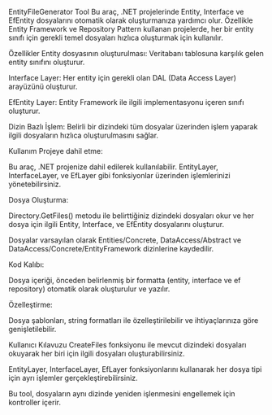 EntityFileGenerator Tool
Bu araç, .NET projelerinde Entity, Interface ve EfEntity dosyalarını otomatik olarak oluşturmanıza yardımcı olur. Özellikle Entity Framework ve Repository Pattern kullanan projelerde, her bir entity sınıfı için gerekli temel dosyaları hızlıca oluşturmak için kullanılır.

Özellikler
Entity dosyasının oluşturulması: Veritabanı tablosuna karşılık gelen entity sınıfını oluşturur.

Interface Layer: Her entity için gerekli olan DAL (Data Access Layer) arayüzünü oluşturur.

EfEntity Layer: Entity Framework ile ilgili implementasyonu içeren sınıfı oluşturur.

Dizin Bazlı İşlem: Belirli bir dizindeki tüm dosyalar üzerinden işlem yaparak ilgili dosyaların hızlıca oluşturulmasını sağlar.

Kullanım
Projeye dahil etme:

Bu araç, .NET projenize dahil edilerek kullanılabilir. EntityLayer, InterfaceLayer, ve EfLayer gibi fonksiyonlar üzerinden işlemlerinizi yönetebilirsiniz.

Dosya Oluşturma:

Directory.GetFiles() metodu ile belirttiğiniz dizindeki dosyaları okur ve her dosya için ilgili Entity, Interface, ve EfEntity dosyalarını oluşturur.

Dosyalar varsayılan olarak Entities/Concrete, DataAccess/Abstract ve DataAccess/Concrete/EntityFramework dizinlerine kaydedilir.

Kod Kalıbı:

Dosya içeriği, önceden belirlenmiş bir formatta (entity, interface ve ef repository) otomatik olarak oluşturulur ve yazılır.

Özelleştirme:

Dosya şablonları, string formatları ile özelleştirilebilir ve ihtiyaçlarınıza göre genişletilebilir.

Kullanıcı Kılavuzu
CreateFiles fonksiyonu ile mevcut dizindeki dosyaları okuyarak her biri için ilgili dosyaları oluşturabilirsiniz.

EntityLayer, InterfaceLayer, EfLayer fonksiyonlarını kullanarak her dosya tipi için ayrı işlemler gerçekleştirebilirsiniz.

Bu tool, dosyaların aynı dizinde yeniden işlenmesini engellemek için kontroller içerir.
